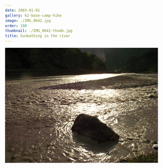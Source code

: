 ```yaml
---
date: 2003-01-01
gallery: k2-base-camp-hike
image: ./IMG_0642.jpg
order: 190
thumbnail: ./IMG_0642-thumb.jpg
title: Sunbathing in the river
---
```


![Sunbathing in the river](./IMG_0642.jpg)